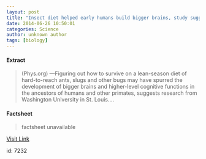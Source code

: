 ```yaml
---
layout: post
title: "Insect diet helped early humans build bigger brains, study suggests"
date: 2014-06-26 10:50:01
categories: Science
author: unknown author
tags: [biology]
---
```



#### Extract
>(Phys.org) —Figuring out how to survive on a lean-season diet of hard-to-reach ants, slugs and other bugs may have spurred the development of bigger brains and higher-level cognitive functions in the ancestors of humans and other primates, suggests research from Washington University in St. Louis....

#### Factsheet
>factsheet unavailable

[Visit Link](http://phys.org/news322982872.html)

id:    7232


